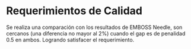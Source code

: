 # Requerimientos de Calidad

Se realiza una comparación con los resultados de EMBOSS Needle, son cercanos (una diferencia no mayor al 2%) cuando el gap es de penalidad 0.5 en ambos.
Logrando satisfacer el requerimiento.